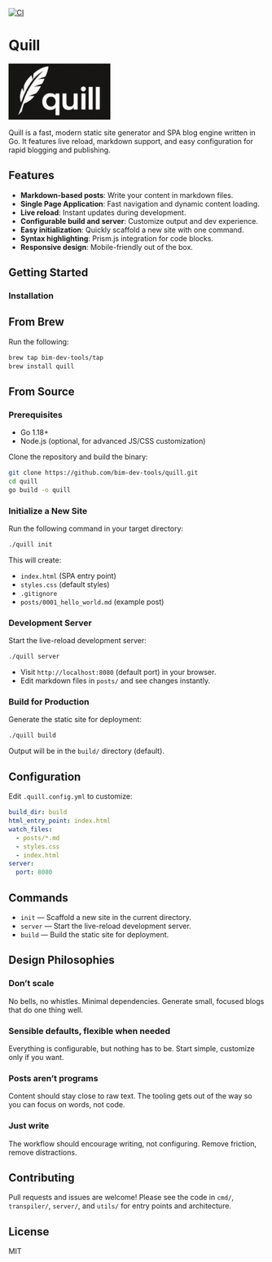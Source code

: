 [![CI](https://github.com/bim-dev-tools/quill/actions/workflows/ci.yaml/badge.svg)](https://github.com/bim-dev-tools/quill/actions/workflows/ci.yaml/badge.svg)

# Quill

<img src="quill-logo-cropped.png" alt="Quill Logo" width="200" />

Quill is a fast, modern static site generator and SPA blog engine written in Go. It features live reload, markdown support, and easy configuration for rapid blogging and publishing.

## Features

- **Markdown-based posts**: Write your content in markdown files.
- **Single Page Application**: Fast navigation and dynamic content loading.
- **Live reload**: Instant updates during development.
- **Configurable build and server**: Customize output and dev experience.
- **Easy initialization**: Quickly scaffold a new site with one command.
- **Syntax highlighting**: Prism.js integration for code blocks.
- **Responsive design**: Mobile-friendly out of the box.

## Getting Started

### Installation

## From Brew

Run the following:

```sh
brew tap bim-dev-tools/tap
brew install quill
```

## From Source

### Prerequisites

- Go 1.18+
- Node.js (optional, for advanced JS/CSS customization)

Clone the repository and build the binary:

```sh
git clone https://github.com/bim-dev-tools/quill.git
cd quill
go build -o quill
```

### Initialize a New Site

Run the following command in your target directory:

```sh
./quill init
```

This will create:

- `index.html` (SPA entry point)
- `styles.css` (default styles)
- `.gitignore`
- `posts/0001_hello_world.md` (example post)

### Development Server

Start the live-reload development server:

```sh
./quill server
```

- Visit `http://localhost:8080` (default port) in your browser.
- Edit markdown files in `posts/` and see changes instantly.

### Build for Production

Generate the static site for deployment:

```sh
./quill build
```

Output will be in the `build/` directory (default).

## Configuration

Edit `.quill.config.yml` to customize:

```yaml
build_dir: build
html_entry_point: index.html
watch_files:
  - posts/*.md
  - styles.css
  - index.html
server:
  port: 8080
```

## Commands

- `init` — Scaffold a new site in the current directory.
- `server` — Start the live-reload development server.
- `build` — Build the static site for deployment.

## Design Philosophies

### Don’t scale

No bells, no whistles. Minimal dependencies. Generate small, focused blogs that do one thing well.

### Sensible defaults, flexible when needed

Everything is configurable, but nothing has to be. Start simple, customize only if you want.

### Posts aren’t programs

Content should stay close to raw text. The tooling gets out of the way so you can focus on words, not code.

### Just write

The workflow should encourage writing, not configuring. Remove friction, remove distractions.

## Contributing

Pull requests and issues are welcome! Please see the code in `cmd/`, `transpiler/`, `server/`, and `utils/` for entry points and architecture.

## License

MIT
